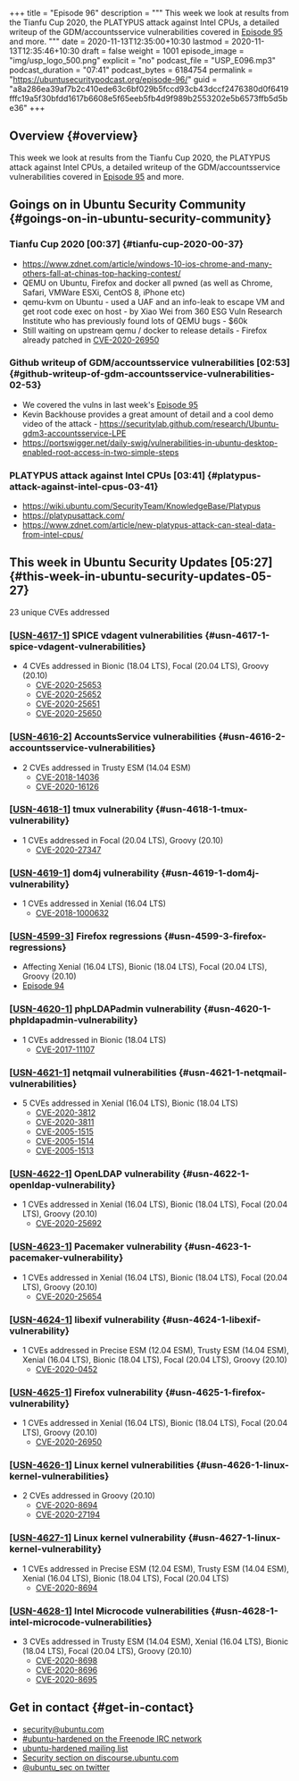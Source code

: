 +++
title = "Episode 96"
description = """
  This week we look at results from the Tianfu Cup 2020, the PLATYPUS attack
  against Intel CPUs, a detailed writeup of the GDM/accountsservice
  vulnerabilities covered in [Episode 95](https://ubuntusecuritypodcast.org/episode-95/) and more.
  """
date = 2020-11-13T12:35:00+10:30
lastmod = 2020-11-13T12:35:46+10:30
draft = false
weight = 1001
episode_image = "img/usp_logo_500.png"
explicit = "no"
podcast_file = "USP_E096.mp3"
podcast_duration = "07:41"
podcast_bytes = 6184754
permalink = "https://ubuntusecuritypodcast.org/episode-96/"
guid = "a8a286ea39af7b2c410ede63c6bf029b5fccd93cb43dccf2476380d0f6419fffc19a5f30bfdd1617b6608e5f65eeb5fb4d9f989b2553202e5b6573ffb5d5be36"
+++

## Overview {#overview}

This week we look at results from the Tianfu Cup 2020, the PLATYPUS attack
against Intel CPUs, a detailed writeup of the GDM/accountsservice
vulnerabilities covered in [Episode 95](https://ubuntusecuritypodcast.org/episode-95/) and more.


## Goings on in Ubuntu Security Community {#goings-on-in-ubuntu-security-community}


### Tianfu Cup 2020 [00:37] {#tianfu-cup-2020-00-37}

-   <https://www.zdnet.com/article/windows-10-ios-chrome-and-many-others-fall-at-chinas-top-hacking-contest/>
-   QEMU on Ubuntu, Firefox and docker all pwned (as well as Chrome, Safari,
    VMWare ESXi, CentOS 8, iPhone etc)
-   qemu-kvm on Ubuntu - used a UAF and an info-leak to escape VM and get
    root code exec on host - by Xiao Wei from 360 ESG Vuln Research Institute
    who has previously found lots of QEMU bugs - $60k
-   Still waiting on upstream qemu / docker to release details - Firefox
    already patched in [CVE-2020-26950](https://people.canonical.com/~ubuntu-security/cve/CVE-2020-26950)


### Github writeup of GDM/accountsservice vulnerabilities [02:53] {#github-writeup-of-gdm-accountsservice-vulnerabilities-02-53}

-   We covered the vulns in last week's [Episode 95](https://ubuntusecuritypodcast.org/episode-95/)
-   Kevin Backhouse provides a great amount of detail and a cool demo video
    of the attack -
    <https://securitylab.github.com/research/Ubuntu-gdm3-accountsservice-LPE>
-   <https://portswigger.net/daily-swig/vulnerabilities-in-ubuntu-desktop-enabled-root-access-in-two-simple-steps>


### PLATYPUS attack against Intel CPUs [03:41] {#platypus-attack-against-intel-cpus-03-41}

-   <https://wiki.ubuntu.com/SecurityTeam/KnowledgeBase/Platypus>
-   <https://platypusattack.com/>
-   <https://www.zdnet.com/article/new-platypus-attack-can-steal-data-from-intel-cpus/>


## This week in Ubuntu Security Updates [05:27] {#this-week-in-ubuntu-security-updates-05-27}

23 unique CVEs addressed


### [[USN-4617-1](https://ubuntu.com/security/notices/USN-4617-1)] SPICE vdagent vulnerabilities {#usn-4617-1-spice-vdagent-vulnerabilities}

-   4 CVEs addressed in Bionic (18.04 LTS), Focal (20.04 LTS), Groovy (20.10)
    -   [CVE-2020-25653](https://people.canonical.com/~ubuntu-security/cve/CVE-2020-25653) <!-- low -->
    -   [CVE-2020-25652](https://people.canonical.com/~ubuntu-security/cve/CVE-2020-25652) <!-- low -->
    -   [CVE-2020-25651](https://people.canonical.com/~ubuntu-security/cve/CVE-2020-25651) <!-- low -->
    -   [CVE-2020-25650](https://people.canonical.com/~ubuntu-security/cve/CVE-2020-25650) <!-- low -->


### [[USN-4616-2](https://ubuntu.com/security/notices/USN-4616-2)] AccountsService vulnerabilities {#usn-4616-2-accountsservice-vulnerabilities}

-   2 CVEs addressed in Trusty ESM (14.04 ESM)
    -   [CVE-2018-14036](https://people.canonical.com/~ubuntu-security/cve/CVE-2018-14036) <!-- low -->
    -   [CVE-2020-16126](https://people.canonical.com/~ubuntu-security/cve/CVE-2020-16126) <!-- medium -->


### [[USN-4618-1](https://ubuntu.com/security/notices/USN-4618-1)] tmux vulnerability {#usn-4618-1-tmux-vulnerability}

-   1 CVEs addressed in Focal (20.04 LTS), Groovy (20.10)
    -   [CVE-2020-27347](https://people.canonical.com/~ubuntu-security/cve/CVE-2020-27347) <!-- medium -->


### [[USN-4619-1](https://ubuntu.com/security/notices/USN-4619-1)] dom4j vulnerability {#usn-4619-1-dom4j-vulnerability}

-   1 CVEs addressed in Xenial (16.04 LTS)
    -   [CVE-2018-1000632](https://people.canonical.com/~ubuntu-security/cve/CVE-2018-1000632) <!-- low -->


### [[USN-4599-3](https://ubuntu.com/security/notices/USN-4599-3)] Firefox regressions {#usn-4599-3-firefox-regressions}

-   Affecting Xenial (16.04 LTS), Bionic (18.04 LTS), Focal (20.04 LTS), Groovy (20.10)
-   [Episode 94](https://ubuntusecuritypodcast.org/episode-94/)


### [[USN-4620-1](https://ubuntu.com/security/notices/USN-4620-1)] phpLDAPadmin vulnerability {#usn-4620-1-phpldapadmin-vulnerability}

-   1 CVEs addressed in Bionic (18.04 LTS)
    -   [CVE-2017-11107](https://people.canonical.com/~ubuntu-security/cve/CVE-2017-11107) <!-- low -->


### [[USN-4621-1](https://ubuntu.com/security/notices/USN-4621-1)] netqmail vulnerabilities {#usn-4621-1-netqmail-vulnerabilities}

-   5 CVEs addressed in Xenial (16.04 LTS), Bionic (18.04 LTS)
    -   [CVE-2020-3812](https://people.canonical.com/~ubuntu-security/cve/CVE-2020-3812) <!-- medium -->
    -   [CVE-2020-3811](https://people.canonical.com/~ubuntu-security/cve/CVE-2020-3811) <!-- medium -->
    -   [CVE-2005-1515](https://people.canonical.com/~ubuntu-security/cve/CVE-2005-1515) <!-- medium -->
    -   [CVE-2005-1514](https://people.canonical.com/~ubuntu-security/cve/CVE-2005-1514) <!-- medium -->
    -   [CVE-2005-1513](https://people.canonical.com/~ubuntu-security/cve/CVE-2005-1513) <!-- medium -->


### [[USN-4622-1](https://ubuntu.com/security/notices/USN-4622-1)] OpenLDAP vulnerability {#usn-4622-1-openldap-vulnerability}

-   1 CVEs addressed in Xenial (16.04 LTS), Bionic (18.04 LTS), Focal (20.04 LTS), Groovy (20.10)
    -   [CVE-2020-25692](https://people.canonical.com/~ubuntu-security/cve/CVE-2020-25692) <!-- medium -->


### [[USN-4623-1](https://ubuntu.com/security/notices/USN-4623-1)] Pacemaker vulnerability {#usn-4623-1-pacemaker-vulnerability}

-   1 CVEs addressed in Xenial (16.04 LTS), Bionic (18.04 LTS), Focal (20.04 LTS), Groovy (20.10)
    -   [CVE-2020-25654](https://people.canonical.com/~ubuntu-security/cve/CVE-2020-25654) <!-- medium -->


### [[USN-4624-1](https://ubuntu.com/security/notices/USN-4624-1)] libexif vulnerability {#usn-4624-1-libexif-vulnerability}

-   1 CVEs addressed in Precise ESM (12.04 ESM), Trusty ESM (14.04 ESM), Xenial (16.04 LTS), Bionic (18.04 LTS), Focal (20.04 LTS), Groovy (20.10)
    -   [CVE-2020-0452](https://people.canonical.com/~ubuntu-security/cve/CVE-2020-0452) <!-- medium -->


### [[USN-4625-1](https://ubuntu.com/security/notices/USN-4625-1)] Firefox vulnerability {#usn-4625-1-firefox-vulnerability}

-   1 CVEs addressed in Xenial (16.04 LTS), Bionic (18.04 LTS), Focal (20.04 LTS), Groovy (20.10)
    -   [CVE-2020-26950](https://people.canonical.com/~ubuntu-security/cve/CVE-2020-26950) <!-- high -->


### [[USN-4626-1](https://ubuntu.com/security/notices/USN-4626-1)] Linux kernel vulnerabilities {#usn-4626-1-linux-kernel-vulnerabilities}

-   2 CVEs addressed in Groovy (20.10)
    -   [CVE-2020-8694](https://people.canonical.com/~ubuntu-security/cve/CVE-2020-8694) <!-- medium -->
    -   [CVE-2020-27194](https://people.canonical.com/~ubuntu-security/cve/CVE-2020-27194) <!-- high -->


### [[USN-4627-1](https://ubuntu.com/security/notices/USN-4627-1)] Linux kernel vulnerability {#usn-4627-1-linux-kernel-vulnerability}

-   1 CVEs addressed in Precise ESM (12.04 ESM), Trusty ESM (14.04 ESM), Xenial (16.04 LTS), Bionic (18.04 LTS), Focal (20.04 LTS)
    -   [CVE-2020-8694](https://people.canonical.com/~ubuntu-security/cve/CVE-2020-8694) <!-- medium -->


### [[USN-4628-1](https://ubuntu.com/security/notices/USN-4628-1)] Intel Microcode vulnerabilities {#usn-4628-1-intel-microcode-vulnerabilities}

-   3 CVEs addressed in Trusty ESM (14.04 ESM), Xenial (16.04 LTS), Bionic (18.04 LTS), Focal (20.04 LTS), Groovy (20.10)
    -   [CVE-2020-8698](https://people.canonical.com/~ubuntu-security/cve/CVE-2020-8698) <!-- medium -->
    -   [CVE-2020-8696](https://people.canonical.com/~ubuntu-security/cve/CVE-2020-8696) <!-- low -->
    -   [CVE-2020-8695](https://people.canonical.com/~ubuntu-security/cve/CVE-2020-8695) <!-- medium -->


## Get in contact {#get-in-contact}

-   [security@ubuntu.com](mailto:security@ubuntu.com)
-   [#ubuntu-hardened on the Freenode IRC network](http://webchat.freenode.net/#ubuntu-hardened)
-   [ubuntu-hardened mailing list](https://lists.ubuntu.com/mailman/listinfo/ubuntu-hardened)
-   [Security section on discourse.ubuntu.com](https://discourse.ubuntu.com/c/security)
-   [@ubuntu\_sec on twitter](https://twitter.com/ubuntu%5Fsec)
